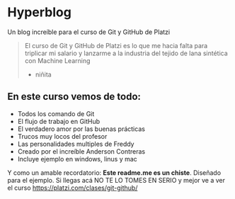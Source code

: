 # Hyperblog
Un blog increíble para el curso de Git y GitHub de Platzi
> El curso de Git y GitHub de Platzi es lo que me hacia falta para triplicar mi salario y lanzarme a la industria del tejido de lana sintética con Machine Learning
>* niñita

## En este curso vemos de todo:
* Todos los comando de Git
* El flujo de trabajo en GitHub
* El verdadero amor por las buenas prácticas
* Trucos muy locos del profesor
* Las personalidades multiples de Freddy
* Creado por el increíble Anderson Contreras
* Incluye ejemplo en windows, linus y mac

Y como un amable recordatorio: **Este readme.me es un chiste**. Diseñado para el ejemplo. Si llegas acá NO TE LO TOMES EN SERIO y mejor ve a ver el curso https://platzi.com/clases/git-github/